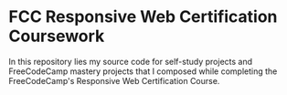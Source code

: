 # FCC Responsive Web Certification Coursework
In this repository lies my source code for self-study projects and FreeCodeCamp mastery projects that I composed while completing the FreeCodeCamp's Responsive Web Certification Course.
